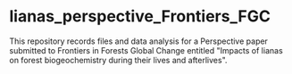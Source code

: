 # lianas_perspective_Frontiers_FGC
This repository records files and data analysis for a Perspective paper submitted to Frontiers in Forests Global Change entitled "Impacts of lianas
on forest biogeochemistry during their lives and afterlives". 

